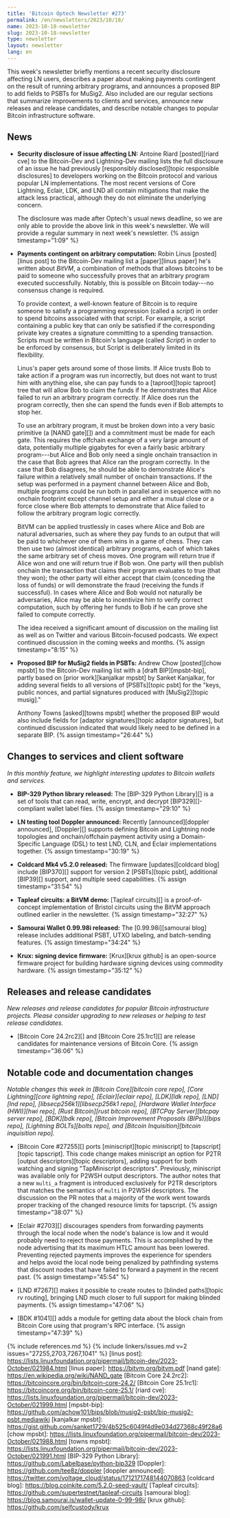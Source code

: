 ```yaml
---
title: 'Bitcoin Optech Newsletter #273'
permalink: /en/newsletters/2023/10/18/
name: 2023-10-18-newsletter
slug: 2023-10-18-newsletter
type: newsletter
layout: newsletter
lang: en
---
```

This week's newsletter briefly mentions a recent security disclosure
affecting LN users, describes a paper about making payments
contingent on the result of running arbitrary programs, and announces a
proposed BIP to add fields to PSBTs for MuSig2.  Also included
are our regular sections that summarize improvements to clients and
services, announce new releases and release candidates, and describe
notable changes to popular Bitcoin infrastructure software.

## News

- **Security disclosure of issue affecting LN:** Antoine Riard
  [posted][riard cve] to the Bitcoin-Dev and Lightning-Dev mailing lists
  the full disclosure of an issue he had previously [responsibly
  disclosed][topic responsible disclosures] to developers working on the
  Bitcoin protocol and various popular LN implementations.  The most
  recent versions of Core Lightning, Eclair, LDK, and LND all contain
  mitigations that make the attack less practical, although they do not
  eliminate the underlying concern.

  The disclosure was made after Optech's usual news deadline, so we
  are only able to provide the above link in this week's newsletter.
  We will provide a regular summary in next week's newsletter. {% assign timestamp="1:09" %}

- **Payments contingent on arbitrary computation:** Robin Linus
  [posted][linus post] to the Bitcoin-Dev mailing list a [paper][linus paper] he's
  written about _BitVM_, a combination of methods that allows bitcoins
  to be paid to someone who successfully proves that an arbitrary
  program executed successfully.  Notably, this is possible on Bitcoin
  today---no consensus change is required.

  To provide context, a well-known feature of Bitcoin is to require
  someone to satisfy a programming expression (called a _script_) in
  order to spend bitcoins associated with that script.  For example, a
  script containing a public key that can only be satisfied if the
  corresponding private key creates a signature committing to a
  spending transaction.  Scripts must be written in Bitcoin's language
  (called _Script_) in order to be enforced by consensus, but Script
  is deliberately limited in its flexibility.

  Linus's paper gets around some of those limits.  If Alice trusts Bob
  to take action if a program was run incorrectly, but does not want
  to trust him with anything else, she can pay funds to a [taproot][topic taproot] tree
  that will allow Bob to claim the funds if he demonstrates that Alice
  failed to run an arbitrary program correctly.  If Alice does run the
  program correctly, then she can spend the funds even if Bob attempts
  to stop her.

  To use an arbitrary program, it must be broken down into a very
  basic primitive (a [NAND gate][]) and a commitment must be made for each
  gate.  This requires the offchain exchange of a very large amount of
  data, potentially multiple gigabytes for even a fairly basic
  arbitrary program---but Alice and Bob only need a single onchain
  transaction in the case that Bob agrees that Alice ran the program
  correctly.  In the case that Bob disagrees, he should be able to
  demonstrate Alice's failure within a relatively small number of
  onchain transactions.  If the setup was performed in a payment
  channel between Alice and Bob, multiple programs could be run both in
  parallel and in sequence with no onchain footprint except
  channel setup and either a mutual close or a force close where Bob
  attempts to demonstrate that Alice failed to follow the arbitrary
  program logic correctly.

  BitVM can be applied trustlessly in cases where Alice and Bob are
  natural adversaries, such as where they pay funds to an output that
  will be paid to whichever one of them wins in a game of chess.  They
  can then use two (almost identical) arbitrary programs, each of
  which takes the same arbitrary set of chess moves.  One program will
  return true if Alice won and one will return true if Bob won.  One
  party will then publish onchain the transaction that claims their
  program evaluates to true (that they won); the other party will
  either accept that claim (conceding the loss of funds) or will
  demonstrate the fraud (receiving the funds if successful).  In cases
  where Alice and Bob would not naturally be adversaries, Alice may be
  able to incentivize him to verify correct computation, such by
  offering her funds to Bob if he can prove she failed to compute
  correctly.

  The idea received a significant amount of discussion on the mailing
  list as well as on Twitter and various Bitcoin-focused podcasts.  We
  expect continued discussion in the coming weeks and
  months. {% assign timestamp="8:15" %}

- **Proposed BIP for MuSig2 fields in PSBTs:** Andrew Chow [posted][chow
  mpsbt] to the Bitcoin-Dev mailing list with a [draft BIP][mpsbt-bip],
  partly based on [prior work][kanjalkar mpsbt] by Sanket Kanjalkar, for
  adding several fields to all versions of [PSBTs][topic psbt] for the
  "keys, public nonces, and partial signatures produced with
  [MuSig2][topic musig]."

  Anthony Towns [asked][towns mpsbt] whether the proposed BIP would
  also include fields for [adaptor signatures][topic adaptor
  signatures], but continued discussion indicated that would likely
  need to be defined in a separate BIP. {% assign timestamp="26:44" %}

## Changes to services and client software

*In this monthly feature, we highlight interesting updates to Bitcoin
wallets and services.*

- **BIP-329 Python library released:**
  The [BIP-329 Python Library][] is a set of tools that can read, write,
  encrypt, and decrypt [BIP329][]-compliant wallet label files. {% assign timestamp="29:10" %}

- **LN testing tool Doppler announced:**
  Recently [announced][doppler announced], [Doppler][] supports defining Bitcoin and Lightning
  node topologies and onchain/offchain payment activity using a Domain-Specific
  Language (DSL) to test LND, CLN, and Eclair implementations together. {% assign timestamp="30:19" %}

- **Coldcard Mk4 v5.2.0 released:**
  The firmware [updates][coldcard blog] include [BIP370][] support for
  version 2 [PSBTs][topic psbt], additional [BIP39][] support, and multiple seed capabilities. {% assign timestamp="31:54" %}

- **Tapleaf circuits: a BitVM demo:**
  [Tapleaf circuits][] is a proof-of-concept implementation of Bristol circuits
  using the BitVM approach outlined earlier in the newsletter. {% assign timestamp="32:27" %}

- **Samourai Wallet 0.99.98i released:**
  The [0.99.98i][samourai blog] release includes additional PSBT, UTXO labeling,
  and batch-sending features. {% assign timestamp="34:24" %}

- **Krux: signing device firmware:**
  [Krux][krux github] is an open-source firmware project for building hardware
  signing devices using commodity hardware. {% assign timestamp="35:12" %}

## Releases and release candidates

*New releases and release candidates for popular Bitcoin infrastructure
projects.  Please consider upgrading to new releases or helping to test
release candidates.*

- [Bitcoin Core 24.2rc2][] and [Bitcoin Core 25.1rc1][] are release
  candidates for maintenance versions of Bitcoin Core. {% assign timestamp="36:06" %}

## Notable code and documentation changes

*Notable changes this week in [Bitcoin Core][bitcoin core repo], [Core
Lightning][core lightning repo], [Eclair][eclair repo], [LDK][ldk repo],
[LND][lnd repo], [libsecp256k1][libsecp256k1 repo], [Hardware Wallet
Interface (HWI)][hwi repo], [Rust Bitcoin][rust bitcoin repo], [BTCPay
Server][btcpay server repo], [BDK][bdk repo], [Bitcoin Improvement
Proposals (BIPs)][bips repo], [Lightning BOLTs][bolts repo], and
[Bitcoin Inquisition][bitcoin inquisition repo].*

- [Bitcoin Core #27255][] ports [miniscript][topic miniscript] to [tapscript][topic tapscript]. This code change makes
  miniscript an option for P2TR [output descriptors][topic descriptors], adding support for both
  watching and signing "TapMiniscript descriptors". Previously, miniscript was
  available only for P2WSH output descriptors. The author notes that a new
  `multi_a` fragment is introduced exclusively for P2TR descriptors that
  matches the semantics of `multi` in P2WSH descriptors. The discussion on the
  PR notes that a majority of the work went towards proper tracking of the
  changed resource limits for tapscript. {% assign timestamp="38:07" %}

- [Eclair #2703][] discourages spenders from forwarding payments through
  the local node when the node's balance is low and it would probably
  need to reject those payments.  This is accomplished by the node
  advertising that its maximum HTLC amount has been lowered.  Preventing
  rejected payments improves the experience for spenders and helps avoid
  the local node being penalized by pathfinding systems that discount
  nodes that have failed to forward a payment in the recent past. {% assign timestamp="45:54" %}

- [LND #7267][] makes it possible to create routes to [blinded
  paths][topic rv routing], bringing LND much closer to full support for
  making blinded payments. {% assign timestamp="47:06" %}

- [BDK #1041][] adds a module for getting data about the block chain
  from Bitcoin Core using that program's RPC interface. {% assign timestamp="47:39" %}

{% include references.md %}
{% include linkers/issues.md v=2 issues="27255,2703,7267,1041" %}
[linus post]: https://lists.linuxfoundation.org/pipermail/bitcoin-dev/2023-October/021984.html
[linus paper]: https://bitvm.org/bitvm.pdf
[nand gate]: https://en.wikipedia.org/wiki/NAND_gate
[Bitcoin Core 24.2rc2]: https://bitcoincore.org/bin/bitcoin-core-24.2/
[Bitcoin Core 25.1rc1]: https://bitcoincore.org/bin/bitcoin-core-25.1/
[riard cve]: https://lists.linuxfoundation.org/pipermail/bitcoin-dev/2023-October/021999.html
[mpsbt-bip]: https://github.com/achow101/bips/blob/musig2-psbt/bip-musig2-psbt.mediawiki
[kanjalkar mpsbt]: https://gist.github.com/sanket1729/4b525c6049f4d9e034d27368c49f28a6
[chow mpsbt]: https://lists.linuxfoundation.org/pipermail/bitcoin-dev/2023-October/021988.html
[towns mpsbt]: https://lists.linuxfoundation.org/pipermail/bitcoin-dev/2023-October/021991.html
[BIP-329 Python Library]: https://github.com/Labelbase/python-bip329
[Doppler]: https://github.com/tee8z/doppler
[doppler announced]: https://twitter.com/voltage_cloud/status/1712171748144070863
[coldcard blog]: https://blog.coinkite.com/5.2.0-seed-vault/
[Tapleaf circuits]: https://github.com/supertestnet/tapleaf-circuits
[samourai blog]: https://blog.samourai.is/wallet-update-0-99-98i/
[krux github]: https://github.com/selfcustody/krux
